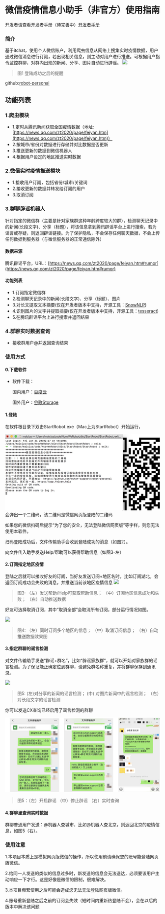 # 微信疫情信息小助手（非官方）使用指南

开发者请查看开发者手册（待完善中）[开发者手册](./developer.md)

### 简介

基于itchat，使用个人微信账户，利用爬虫信息从网络上搜集实时疫情数据，用户通过微信消息进行订阅，若出现相关信息，则主动对用户进行推送。可根据用户指令监控群聊，对群内出现的新闻、分享、图片自动进行辟谣。
![](resource/image/online.jpg)
> 图1 登陆成功之后的提醒

github:[robot-personal](https://github.com/wuhan-support/robot-personal)


## 功能列表

### 1.爬虫模块

- 1.定时从腾讯新闻获取全国疫情数据（地址:[https://news.qq.com/zt2020/page/feiyan.htm](https://news.qq.com/zt2020/page/feiyan.htm)）
- 2.按城市/省份对数据进行存储并对比数据是否更新
- 3.推送更新的数据到微信机器人
- 4.根据用户设定的地区推送实时数据

### 2.微信实时疫情推送模块

- 1.接收用户订阅，包括省份/城市/关键词
- 2.接收更新的数据并转发给订阅的用户
- 3.取消订阅

### 3.群聊辟谣机器人

针对指定的微信群（主要是针对家族群这种年龄跨度较大的群），检测聊天记录中的新闻(长段文字)、分享（标题），将该信息拿到腾讯辟谣平台上进行搜索，若为谣言或存疑，则返回辟谣链接。为了保护隐私，不会保存任何聊天数据，不会上传任何数据到服务器（与微信服务器的正常通信除外）

#### 数据来源

腾讯辟谣平台，URL：[https://news.qq.com/zt2020/page/feiyan.htm#rumor](https://news.qq.com/zt2020/page/feiyan.htm#rumor)

#### 功能列表

- 1.订阅指定微信群
- 2.检测聊天记录中的新闻(长段文字)、分享（标题）、图片
- 3.对长文提取文本摘要(仅在开发者版本中支持，开源工具：[SnowNLP](http://www.52nlp.cn/tag/snownlp))
- 4.识别图片的文字并提取摘要(仅在开发者版本中支持，开源工具：[tesseract](https://github.com/tesseract-ocr))
- 5.在腾讯辟谣平台上进行搜索并返回结果

### 4.群聊实时数据查询

- 接收群用户@并返回查询结果

### 使用方式

#### 0.下载软件

- 软件下载：

	国内用户：[百度云](https://pan.baidu.com/s/1ZcZrBIqflHpmr2MkHLNYyA)
	
	国外用户：[谷歌Storage](https://drive.google.com/open?id=1UvB-ICQNvlCHeqBOZ1Qp4fNZisRt5L2d)


#### 1.登陆

在软件根目录下双击StartRobot.exe（Mac上为StartRobot）开始运行，

![](./resource/image/login.png)
会弹出一个二维码，该二维码是微信网页版登陆的二维码

如果您的微信扫码后提示“为了您的安全，无法登陆微信网页版”等字样，则您无法使用本软件。

扫码登陆成功后，文件传输助手会收到登陆成功的消息（如图2）。

向文件传入助手发送Help/帮助可以获得帮助信息（如图3-左）

#### 2.订阅指定地区疫情

登陆之后就可以接收好友的订阅，当好友发送订阅+地区名时，比如订阅湖北，会返回订阅成功会失败的消息，并推送当前该地区疫情信息
![](./resource/image/p3.jpg)

> 图3: （左）发送帮助/Help可获取帮助信息； （中）订阅地区信息成功和失败； （右）自动推送数据

好友可选择取消订阅，其中“取消全部”会取消所有订阅，部分运行情况如图。

![](./resource/image/p1.jpg)

> 图4: （左）同时订阅多个地区的信息； （中）取消订阅信息； （右）自动推送数据效果图

#### 3.指定群聊的谣言检测

对文件传输助手发送“辟谣+群名”，比如“辟谣家族群”，就可以开始对家族群的谣言检测。为了保证能正确定位到群聊，请避免群名称重复，并将群聊保存到通讯录。

![](./resource/image/p2.jpg)

>图5: (左)对分享的新闻的谣言检测； (中) 对图片新闻中的谣言检测； （右）对长段文字的谣言检测

你可以发送CX查询已经启用了谣言检测的群聊

![](./resource/image/p4.jpg)

>图5：（左）开启辟谣 （中）停止辟谣 （右）实时查询

#### 4.群聊里查询实时数据

群聊普通用户发送：@机器人查城市，比如@机器人查北京，则返回北京的疫情信息，如图5（右）。

### 使用注意

1.本项目本质上是模拟网页版微信的操作，所以使用前请确保您的账号能登陆网页版微信。

2.给同一人发送的类似的信息过多时，新发送的信息会无法送达，必须要该用户主动响应一下才行。这是好像是微信的限制，很难解决。

3.本项目频繁使用之后可能会造成您无法无法登陆网页版微信。

4.账号重新登陆之后之前的订阅会失效（短时间内重新热登陆不会），会在以后的版本中解决该问题